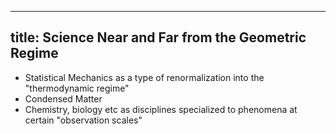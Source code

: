 ------------------------
title: Science Near and Far from the Geometric Regime
------------------------

- Statistical Mechanics as a type of renormalization into the "thermodynamic regime"
- Condensed Matter
- Chemistry, biology etc as disciplines specialized to phenomena at certain "observation scales"
